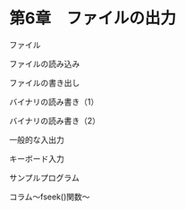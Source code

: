 # 第6章　ファイルの出力

  


  


ファイル

  


ファイルの読み込み

  


ファイルの書き出し

  


バイナリの読み書き（1）

  


バイナリの読み書き（2）

  


一般的な入出力

  


キーボード入力

  


サンプルプログラム

  


コラム～fseek\(\)関数～

